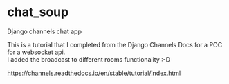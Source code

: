 
# chat_soup
Django channels chat app

This is a tutorial that I completed from the Django Channels Docs for a POC for a websocket api.  
I added the broadcast to different rooms functionality :-D

https://channels.readthedocs.io/en/stable/tutorial/index.html